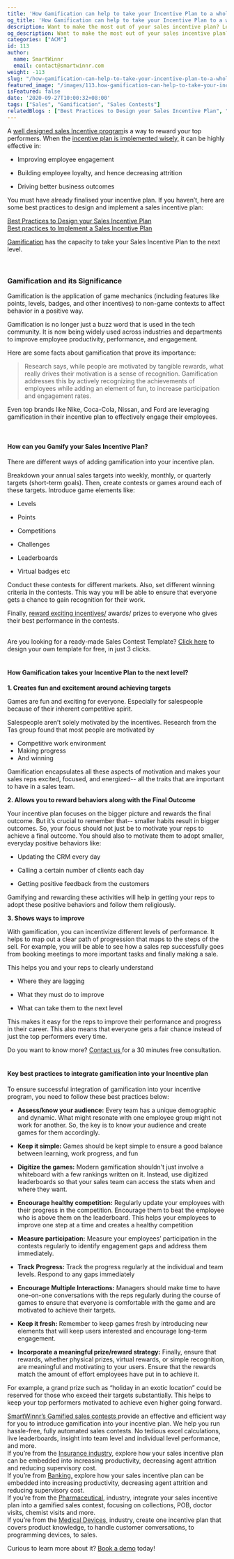 ```yaml
---
title: 'How Gamification can help to take your Incentive Plan to a whole new level?'
og_title: 'How Gamification can help to take your Incentive Plan to a whole new level?'
description: Want to make the most out of your sales incentive plan? Learn how integrating it with gamification enhances your incentive plan and takes it to a whole new level.
og_description: Want to make the most out of your sales incentive plan? Learn how integrating it with gamification enhances your incentive plan and takes it to a whole new level.
categories: ["ACM"]
id: 113
author:
  name: SmartWinnr
  email: contact@smartwinnr.com
weight: -113
slug: "/how-gamification-can-help-to-take-your-incentive-plan-to-a-whole-new-level"
featured_image: "/images/113.how-gamification-can-help-to-take-your-incentive-plan-to-a-whole-new-level.jpg"
isFeatured: false
date: '2020-09-27T10:00:32+08:00'
tags: ["Sales", "Gamification", "Sales Contests"]
relatedBlogs : ["Best Practices to Design your Sales Incentive Plan", "Best practices to Implement a Sales Incentive Plan", "23 Sales incentive ideas to keep your sales team motivated", "Sales Contest Communication Template", "Top 20 Sales Contest Names", "The Psychology of Sales Gamification"]
---
```


<div class="ml-margin-bottom10">A <a href="https://smartwinnr.com/post/best-practices-to-design-your-sales-incentive-plan/" target="_blank" class="ml_custom_link ">well designed sales Incentive program</a>is a way to reward your top performers. When the <a href="https://smartwinnr.com/post/best-practices-to-design-your-sales-incentive-plan/" target="_blank" class="ml_custom_link ">incentive plan is implemented wisely,</a> it can be highly effective in:</div>

* Improving employee engagement

* Building employee loyalty, and hence decreasing attrition

* Driving better business outcomes

You must have already finalised your incentive plan. If you haven’t, here are some best practices to design and implement a sales incentive plan:

<div class="ml-margin-bottom10"><span class=""></span> <a href="https://smartwinnr.com/post/best-practices-to-design-your-sales-incentive-plan/" target="_blank" class="ml_custom_link ">Best Practices to Design your Sales Incentive Plan</a></div>

<div class="ml-margin-bottom10"><span class=""></span> <a href="https://smartwinnr.com/post/best-practices-to-implement-a-sales-incentive-plan/" target="_blank" class="ml_custom_link ">Best practices to Implement a Sales Incentive Plan</a></div>

<a href="https://smartwinnr.com/post/psychology-of-sales-gamification/" target="_blank" class="ml_custom_link">Gamification</a> has the capacity to take your Sales Incentive Plan to the next level.

<br>

### **Gamification and its Significance**

<div class="ml_special_div_blog">
  <div class="ml_special_div_blog_content">
    <p class="ml-margin-top10">Gamification is the application of game mechanics (including features like points, levels, badges, and other incentives) to non-game contexts to affect behavior in a positive way.</p>
  </div>
</div>

Gamification is no longer just a buzz word that is used in the tech community. It is now being widely used across industries and departments to improve employee productivity, performance, and engagement.

Here are some facts about gamification that prove its importance:

> Research says, while people are motivated by tangible rewards, what really drives their motivation is a sense of recognition. Gamification addresses this by actively recognizing the achievements of employees while adding an element of fun, to increase participation and engagement rates.

Even top brands like Nike, Coca-Cola, Nissan, and Ford are leveraging gamification in their incentive plan to effectively engage their employees.

<br>

#### **How can you Gamify your Sales Incentive Plan?**

There are different ways of adding gamification into your incentive plan. 

Breakdown your annual sales targets into weekly, monthly, or quarterly targets (short-term goals). Then, create contests or games around each of these targets. Introduce game elements like: 

* Levels

* Points

* Competitions

* Challenges

* Leaderboards

* Virtual badges etc

Conduct these contests for different markets. Also, set different winning criteria in the contests. This way you will be able to ensure that everyone gets a chance to gain recognition for their work. 

Finally, <a href="https://smartwinnr.com/post/sales-incentive-ideas-to-keep-your-sales-team-motivated/" target="_blank" class="ml_custom_link">reward exciting incentives/</a> awards/ prizes to everyone who gives their best performance in the contests.

<br>

<div class="ml_pro_tip ml-margin-top20 ml-margin-bottom20">
  Are you looking for a ready-made <span class="ml_text_bold">Sales Contest Template?</span> <a href="https://tools.smartwinnr.com/#/contest-theme-generator" rel="noreferrer" target="_blank" class="ml_custom_link">Click here</a> to design your own template for free, in just 3 clicks.
</div>

<br>

#### **How Gamification takes your Incentive Plan to the next level?**

**1. Creates fun and excitement around achieving targets**

Games are fun and exciting for everyone. Especially for salespeople because of their inherent competitive spirit. 

<div class="ml_special_div_blog">
  <div class="ml_special_div_blog_title ml_text_bold">Salespeople aren’t solely motivated by the incentives. Research from the Tas group found that most people are motivated by </div>
  <div class="ml_special_div_blog_content">
    <ul>
      <li>Competitive work environment </li>
      <li>Making progress </li>
      <li>And winning </li>
    </ul>
  </div>
</div>

Gamification encapsulates all these aspects of motivation and makes your sales reps excited, focused, and energized-- all the traits that are important to have in a sales team. 

**2. Allows you to reward behaviors along with the Final Outcome**

Your incentive plan focuses on the bigger picture and rewards the final outcome. But it’s crucial to remember that-- smaller habits result in bigger outcomes. So, your focus should not just be to motivate your reps to achieve a final outcome. You should also to motivate them to adopt smaller, everyday positive behaviors like:

* Updating the CRM every day

* Calling a certain number of clients each day

* Getting positive feedback from the customers 

Gamifying and rewarding these activities will help in getting your reps to adopt these positive behaviors and follow them religiously.

**3. Shows ways to improve**

With gamification, you can incentivize different levels of performance. It helps to map out a clear path of progression that maps to the steps of the sell. For example, you will be able to see how a sales rep successfully goes from booking meetings to more important tasks and finally making a sale. 

This helps you and your reps to clearly understand 

* Where they are lagging

* What they must do to improve

* What can take them to the next level

This makes it easy for the reps to improve their performance and progress in their career. This also means that everyone gets a fair chance instead of just the top performers every time.

<!-- Do you want to know more? Contact us for a 30 minutes free consultation. -->

<div class="ml-margin-bottom10"><span class="">Do you want to know more? </span> <a href="https://www.smartwinnr.com/request-demo/" target="_blank" class="ml_custom_link ">Contact us </a>for a 30 minutes free consultation.</div>

<br>

#### **Key best practices to integrate gamification into your Incentive plan**

To ensure successful integration of gamification into your incentive program, you need to follow these best practices below:

* **Assess/know your audience:** Every team has a unique demographic and dynamic. What might resonate with one employee group might not work for another. So, the key is to know your audience and create games for them accordingly.

* **Keep it simple:** Games should be kept simple to ensure a good balance between learning, work progress, and fun

* **Digitize the games:** Modern gamification shouldn't just involve a whiteboard with a few rankings written on it. Instead, use digitized leaderboards so that your sales team can access the stats when and where they want. 

* **Encourage healthy competition:** Regularly update your employees with their progress in the competition. Encourage them to beat the employee who is above them on the leaderboard. This helps your employees to improve one step at a time and creates a healthy competition

* **Measure participation:** Measure your employees’ participation in the contests regularly to identify engagement gaps and address them immediately.

* **Track Progress:** Track the progress regularly at the individual and team levels. Respond to any gaps immediately

* **Encourage Multiple Interactions:** Managers should make time to have one-on-one conversations with the reps regularly during the course of games to ensure that everyone is comfortable with the game and are motivated to achieve their targets.

* **Keep it fresh:** Remember to keep games fresh by introducing new elements that will keep users interested and encourage long-term engagement.

* **Incorporate a meaningful prize/reward strategy:** Finally, ensure that rewards, whether physical prizes, virtual rewards, or simple recognition, are meaningful and motivating to your users. Ensure that the rewards match the amount of effort employees have put in to achieve it. 

For example, a grand prize such as “holiday in an exotic location” could be reserved for those who exceed their targets substantially. This helps to keep your top performers motivated to achieve even higher going forward. 

<!-- Here are some links that will help you design a perfect sales contest:

<ul>
  <li><a class="ml_custom_link" target="_blank" href="https://www.smartwinnr.com/post/design-sales-contest-for--new-product-launch/">How to design sales contest for a new product launch</a></li>
  <li><a class="ml_custom_link" target="_blank" href="https://www.smartwinnr.com/post/cheat-sheet-to-run-a-successful-sales-contest/">Cheet sheet to run a successful sales contest</a></li>
  <li><a class="ml_custom_link" target="_blank" href="https://www.smartwinnr.com/post/how-to-run-a-march-madness-contest-the-step-by-step-guide/">How to create and run a march madness themed sales contest</a></li>
</ul> -->

<div class="ml-margin-bottom10"><span class=""></span> <a href="https://www.smartwinnr.com/product/sales-contest/" target="_blank" class="ml_custom_link ">SmartWinnr’s Gamified sales contests </a>provide an effective and efficient way for you to introduce gamification into your incentive plan. We help you run hassle-free, fully automated sales contests. No tedious excel calculations, live leaderboards, insight into team level and individual level performance, and more. </div>

<!-- <div class="ml-margin-bottom10"><span class="">Curious to learn more about it? </span> <a href="https://www.smartwinnr.com/request-demo/" target="_blank" class="ml_custom_link ">Book a demo </a>today!</div> -->

<div class="ml-margin-bottom10 ml_text_italic">If you’re from the <a class="ml_custom_link" href="https://www.smartwinnr.com/solutions/insurance/" target="_blank">Insurance industry,</a> explore how your sales incentive plan can be embedded into increasing productivity, decreasing agent attrition and reducing supervisory cost.</div>

<div class="ml-margin-bottom10 ml_text_italic">If you’re from <a class="ml_custom_link" href="https://www.smartwinnr.com/solutions/banking/" target="_blank">Banking,</a> explore how your sales incentive plan can be embedded into increasing productivity, decreasing agent attrition and reducing supervisory cost.</div>

<div class="ml-margin-bottom10 ml_text_italic">If you’re from the <a class="ml_custom_link" href="https://www.smartwinnr.com/solutions/pharma/" target="_blank">Pharmaceutical,</a> industry, integrate your sales incentive plan into a gamified sales contest, focusing on collections, POB, doctor visits, chemist visits and more.</div>

<div class="ml-margin-bottom10 ml_text_italic">If you’re from the <a class="ml_custom_link" href="https://www.smartwinnr.com/solutions/medical-devices/" target="_blank">Medical Devices,</a> industry, create one incentive plan that covers product knowledge, to handle customer conversations, to programming devices, to sales.</div>

Curious to learn more about it? <a href="https://www.smartwinnr.com/request-demo/" target="_blank" class="ml_custom_link">Book a demo</a> today! 
